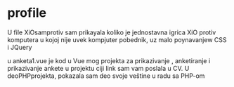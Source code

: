 # profile
U file XiOsamprotiv sam prikayala koliko je 
jednostavna igrica XiO protiv komputera u kojoj nije uvek kompjuter pobednik, uz malo poynavanjew CSS i JQuery

u anketa1.vue je kod u Vue mog projekta za prikazivanje , anketiranje i prikazivanje ankete u projektu ciji link sam vam poslala u CV.
U deoPHPprojekta, pokazala sam deo svoje veštine u radu sa PHP-om
